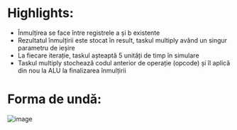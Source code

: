 # Highlights:  
* Înmulțirea se face între registrele a și b existente
* Rezultatul înmulțirii este stocat în result, taskul multiply având un singur parametru de ieșire
* La fiecare iterație, taskul așteaptă 5 unități de timp în simulare
* Taskul multiply stochează codul anterior de operație (opcode) și îl aplică din nou la ALU la finalizarea înmulțirii
# Forma de undă:  
![image](https://github.com/rarescolibaba/verilog/assets/72991062/ee45f379-b9bc-440c-b895-56f4076fe11f)
